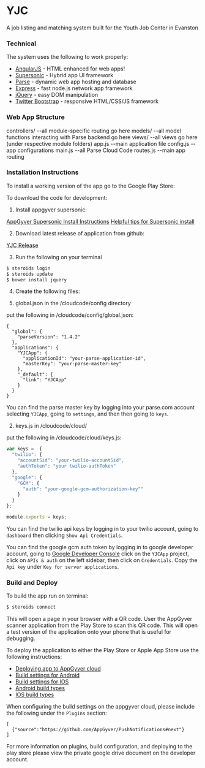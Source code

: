 # YJC

A job listing and matching system built for the Youth Job Center in Evanston


### Technical

The system uses the following to work properly:

* [AngularJS](https://angularjs.org/) - HTML enhanced for web apps!
* [Supersonic](http://www.appgyver.com/supersonic/ui) - Hybrid app UI framework
* [Parse](https://parse.com/) - dynamic web app hosting and database
* [Express](http://expressjs.com/) - fast node.js network app framework
* [jQuery](https://jquery.com/) - easy DOM manipulation
* [Twitter Bootstrap](http://getbootstrap.com/) - responsive HTML/CSS/JS framework


### Web App Structure

  controllers/   --all module-specific routing go here
  models/    --all model functions interacting with Parse backend go here
	views/    --all views go here (under respective module folders)
	app.js    --main application file
	config.js    --app configurations
	main.js    --all Parse Cloud Code
	routes.js    --main app routing
	
### Installation Instructions

  To install a working version of the app go to the Google Play Store:
  
  [YJC]:https://play.google.com/store/apps/details?id=com.yjc.yjcapp.playstore&hl=en

  To download the code for development:

  1. Install appgyver supersonic:
  
  [AppGyver Supersonic Install Instructions](https://academy.appgyver.com/installwizard)
  [Helpful tips for Supersonic install](http://www.cs.northwestern.edu/academics/courses/394/steroids-setup-tips.php)
 
  2. Download latest release of application from github:
  
  [YJC Release](https://github.com/eecs394-spr15/YJCApp/releases)
  
  3. Run the following on your terminal
  
  ```sh
  $ steroids login
  $ steroids update
  $ bower install jquery
  ```

  4. Create the following files:
  
  1. global.json in the /cloudcode/config directory
  
  put the following in /cloudcode/config/global.json:

  ```
  {
    "global": {
      "parseVersion": "1.4.2"
    },
    "applications": {
      "YJCApp": {
        "applicationId": "your-parse-application-id",
        "masterKey": "your-parse-master-key"
      },
      "_default": {
        "link": "YJCApp"
      }
    }
  }
  ```
  
  You can find the parse master key by logging into your parse.com account selecting `YJCApp`, going to `settings`, and then then going to `keys`.
  
  2. keys.js in /cloudcode/cloud/
  
  put the following in /cloudcode/cloud/keys.js:

  ```javascript
  var keys =  {
    "twilio": {
      "accountSid": "your-twilio-accountSid",
      "authToken": "your twilio-authToken"
    },
    "google": {
      "GCM": {
        "auth": "your-google-gcm-authorization-key""
      }
    }
  };

  module.exports = keys;
  ```
  
  You can find the twilio api keys by logging in to your twilio account, going to `dashboard` then clicking `Show Api Credentials`.
  
  You can find the google gcm auth token by logging in to google developer account, going to [Google Developer Console](https://console.developers.google.com/) click on the `YJCApp` project, click on `APIs & auth` on the left sidebar, then click on `Credentials`. Copy the `Api key` under `Key for server applications`.
  
### Build and Deploy

  To build the app run on terminal:
  
  ```sh
  $ steroids connect
  ```
  
  This will open a page in your browser with a QR code. User the AppGyver scanner application from the Play Store to scan this QR code. This will open a test version of the application onto your phone that is useful for debugging.
  
  
  To deploy the application to either the Play Store or Apple App Store use the following instructions:
  
* [Deploying app to AppGyver cloud](http://docs.appgyver.com/tooling/build-service/build-settings/)
* [Build settings for Android](http://docs.appgyver.com/tooling/build-service/build-settings/build-settings-for-android/)
* [Build settings for IOS](http://docs.appgyver.com/tooling/build-service/build-settings/build-settings-for-ios/)
* [Android build types](http://docs.appgyver.com/tooling/build-service/build-settings/android-build-types/)
* [IOS build types](http://docs.appgyver.com/tooling/build-service/build-settings/ios-build-types/)
  
When configuring the build settings on the appgyver cloud, please include the following under the `Plugins` section:
  
  ```
  [
    {"source":"https://github.com/AppGyver/PushNotifications#next"}
  ]
  ```
  
  
  For more information on plugins, build configuration, and deploying to the play store please view the private google drive document on the developer account.
  
  
